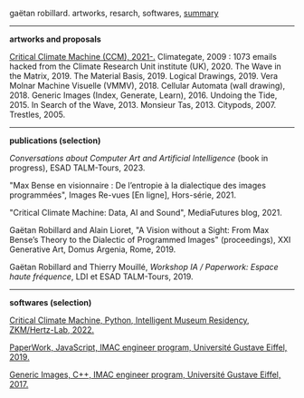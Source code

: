 gaëtan robillard. artworks, resarch, softwares, [summary](summary.md)

-----------------

**artworks and proposals**

[Critical Climate Machine (CCM), 2021-.](ccm.md) Climategate, 2009 : 1073 emails hacked from the Climate Research Unit institute (UK), 2020. The Wave in the Matrix, 2019. The Material Basis, 2019. Logical Drawings, 2019. Vera Molnar Machine Visuelle (VMMV), 2018. Cellular Automata (wall drawing), 2018. Generic Images (Index, Generate, Learn), 2016. Undoing the Tide, 2015. In Search of the Wave, 2013. Monsieur Tas, 2013. Citypods, 2007. Trestles, 2005.

-----------------

**publications (selection)**

*Conversations about Computer Art and Artificial Intelligence* (book in progress), ESAD TALM-Tours, 2023.

"Max Bense en visionnaire : De l’entropie à la dialectique des images programmées", Images Re-vues [En ligne], Hors-série, 2021.

"Critical Climate Machine: Data, AI and Sound", MediaFutures blog, 2021.

Gaëtan Robillard and Alain Lioret, "A Vision without a Sight: From Max Bense’s Theory to the Dialectic of Programmed Images" (proceedings), XXI Generative Art, Domus Argenia, Rome, 2019.

Gaëtan Robillard and Thierry Mouillé, *Workshop IA / Paperwork: Espace haute fréquence*, LDI et ESAD TALM-Tours, 2019.

-----------------

**softwares (selection)**

[Critical Climate Machine, Python, Intelligent Museum Residency, ZKM/Hertz-Lab, 2022.](https://git.zkm.de/Hertz-Lab/Research/intelligent-museum/residencies/gaetan-robillard/critical-climate-machine)

[PaperWork, JavaScript, IMAC engineer program, Université Gustave Eiffel, 2019.](https://github.com/robillardstudio/Paperwork)

[Generic Images, C++, IMAC engineer program, Université Gustave Eiffel, 2017.](https://github.com/robillardstudio/Images-Generiques)


